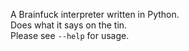 A Brainfuck interpreter written in Python.  
Does what it says on the tin.  
Please see `--help` for usage.
